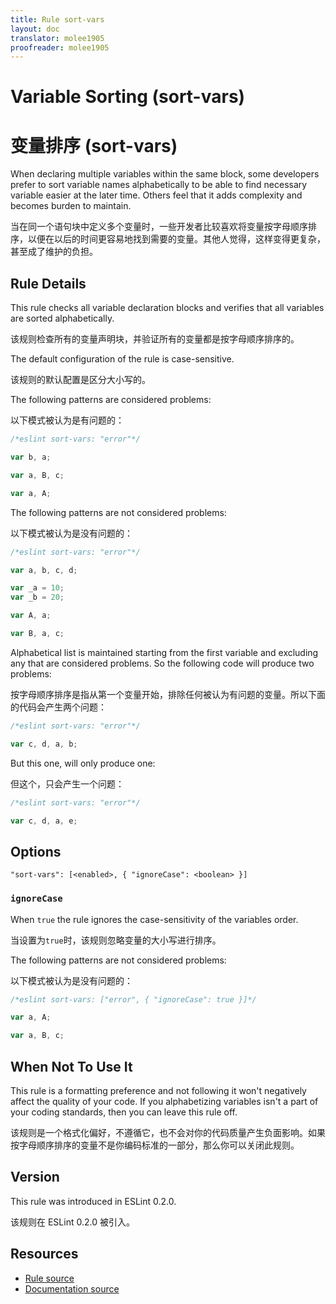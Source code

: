 ```yaml
---
title: Rule sort-vars
layout: doc
translator: molee1905
proofreader: molee1905
---
```

<!-- Note: No pull requests accepted for this file. See README.md in the root directory for details. -->

# Variable Sorting (sort-vars)

# 变量排序 (sort-vars)

When declaring multiple variables within the same block, some developers prefer to sort variable names alphabetically to be able to find necessary variable easier at the later time. Others feel that it adds complexity and becomes burden to maintain.

当在同一个语句块中定义多个变量时，一些开发者比较喜欢将变量按字母顺序排序，以便在以后的时间更容易地找到需要的变量。其他人觉得，这样变得更复杂，甚至成了维护的负担。

## Rule Details

This rule checks all variable declaration blocks and verifies that all variables are sorted alphabetically.

该规则检查所有的变量声明块，并验证所有的变量都是按字母顺序排序的。

The default configuration of the rule is case-sensitive.

该规则的默认配置是区分大小写的。

The following patterns are considered problems:

以下模式被认为是有问题的：

```js
/*eslint sort-vars: "error"*/

var b, a;

var a, B, c;

var a, A;
```

The following patterns are not considered problems:

以下模式被认为是没有问题的：

```js
/*eslint sort-vars: "error"*/

var a, b, c, d;

var _a = 10;
var _b = 20;

var A, a;

var B, a, c;
```

Alphabetical list is maintained starting from the first variable and excluding any that are considered problems. So the following code will produce two problems:

按字母顺序排序是指从第一个变量开始，排除任何被认为有问题的变量。所以下面的代码会产生两个问题：

```js
/*eslint sort-vars: "error"*/

var c, d, a, b;
```

But this one, will only produce one:

但这个，只会产生一个问题：

```js
/*eslint sort-vars: "error"*/

var c, d, a, e;
```

## Options

```
"sort-vars": [<enabled>, { "ignoreCase": <boolean> }]
```

### `ignoreCase`

When `true` the rule ignores the case-sensitivity of the variables order.

当设置为`true`时，该规则忽略变量的大小写进行排序。

The following patterns are not considered problems:

以下模式被认为是没有问题的：

```js
/*eslint sort-vars: ["error", { "ignoreCase": true }]*/

var a, A;

var a, B, c;
```

## When Not To Use It

This rule is a formatting preference and not following it won't negatively affect the quality of your code. If you alphabetizing variables isn't a part of your coding standards, then you can leave this rule off.

该规则是一个格式化偏好，不遵循它，也不会对你的代码质量产生负面影响。如果按字母顺序排序的变量不是你编码标准的一部分，那么你可以关闭此规则。

## Version

This rule was introduced in ESLint 0.2.0.

该规则在 ESLint 0.2.0 被引入。

## Resources

* [Rule source](https://github.com/eslint/eslint/tree/master/lib/rules/sort-vars.js)
* [Documentation source](https://github.com/eslint/eslint/tree/master/docs/rules/sort-vars.md)

